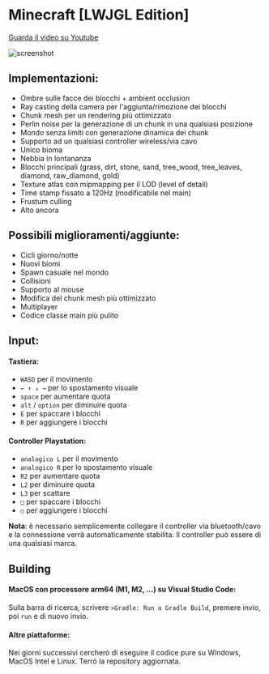 # Minecraft [LWJGL Edition]
[Guarda il video su Youtube](https://youtu.be/bnIEqK2hLDQ?si=AHKdck-XqZ79HnD7)

![screenshot](app/res/img/screenshot.png)

## Implementazioni:
- Ombre sulle facce dei blocchi + ambient occlusion
- Ray casting della camera per l'aggiunta/rimozione dei blocchi
- Chunk mesh per un rendering più ottimizzato
- Perlin noise per la generazione di un chunk in una qualsiasi posizione
- Mondo senza limiti con generazione dinamica dei chunk
- Supporto ad un qualsiasi controller wireless/via cavo
- Unico bioma
- Nebbia in lontananza
- Blocchi principali (grass, dirt, stone, sand, tree_wood, tree_leaves, diamond, raw_diamond, gold)
- Texture atlas con mipmapping per il LOD (level of detail)
- Time stamp fissato a 120Hz (modificabile nel main)
- Frustum culling
- Alto ancora

## Possibili miglioramenti/aggiunte:
- Cicli giorno/notte
- Nuovi biomi
- Spawn casuale nel mondo
- Collisioni
- Supporto al mouse
- Modifica del chunk mesh più ottimizzato
- Multiplayer
- Codice classe main più pulito

## Input:
#### Tastiera:
- `WASD` per il movimento
- `← ↑ ↓ →` per lo spostamento visuale
- `space` per aumentare quota
- `alt` / `option` per diminuire quota
- `E` per spaccare i blocchi
- `R` per aggiungere i blocchi

#### Controller Playstation:
- `analogico L` per il movimento
- `analogico R` per lo spostamento visuale
- `R2` per aumentare quota
- `L2` per diminuire quota
- `L3` per scattare
- `□` per spaccare i blocchi
- `○` per aggiungere i blocchi

**Nota**: è necessario semplicemente collegare il controller via bluetooth/cavo e la connessione verrà automaticamente stabilita.
Il controller può essere di una qualsiasi marca.

## Building

#### MacOS con processore arm64 (M1, M2, ...) su Visual Studio Code:
Sulla barra di ricerca, scrivere `>Gradle: Run a Gradle Build`, premere invio, poi `run` e di nuovo invio.

#### Altre piattaforme:
Nei giorni successivi cercherò di eseguire il codice pure su Windows, MacOS Intel e Linux. Terrò la repository aggiornata.

